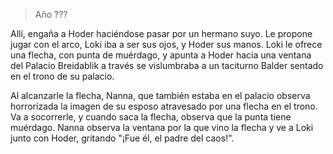 > Año ???

Allí, engaña a Hoder haciéndose pasar por un hermano suyo. Le propone jugar con el arco, Loki iba a ser sus ojos, y Hoder sus manos. Loki le ofrece una flecha, con punta de muérdago, y apunta a Hoder hacia una ventana del Palacio Breidablik a través se vislumbraba a un taciturno Balder sentado en el trono de su palacio.

Al alcanzarle la flecha, Nanna, que también estaba en el palacio observa horrorizada la imagen de su esposo atravesado por una flecha en el trono. Va a socorrerle, y cuando saca la flecha, observa que la punta tiene muérdago. Nanna observa la ventana por la que vino la flecha y ve a Loki junto con Hoder, gritando "¡Fue él, el padre del caos!".